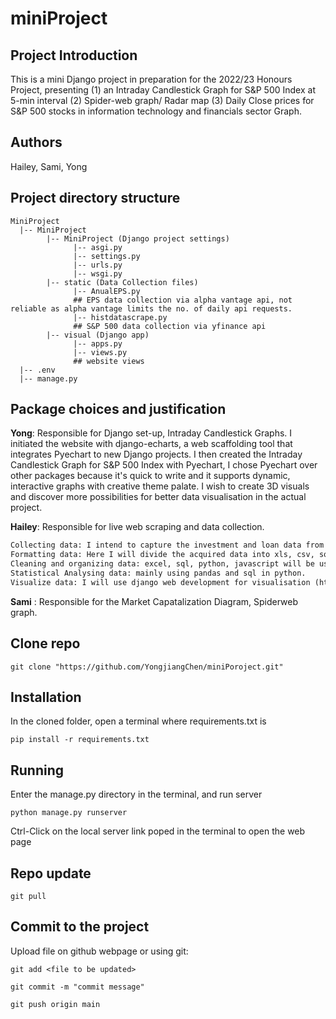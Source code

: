 # miniProject

## Project Introduction
This is a mini Django project in preparation for the 2022/23 Honours Project, presenting (1) an Intraday Candlestick Graph for S&P 500 Index at 5-min interval (2) Spider-web graph/ Radar map (3) Daily Close prices for S&P 500 stocks in information technology and financials sector Graph. 

## Authors

Hailey, Sami, Yong

## Project directory structure
```text
MiniProject
  |-- MiniProject
        |-- MiniProject (Django project settings)
              |-- asgi.py
              |-- settings.py
              |-- urls.py
              |-- wsgi.py
        |-- static (Data Collection files)
              |-- AnualEPS.py 
              ## EPS data collection via alpha vantage api, not reliable as alpha vantage limits the no. of daily api requests.
              |-- histdatascrape.py 
              ## S&P 500 data collection via yfinance api
        |-- visual (Django app)
              |-- apps.py
              |-- views.py 
              ## website views
  |-- .env
  |-- manage.py
```
## Package choices and justification


**Yong**:  Responsible for Django set-up, Intraday Candlestick Graphs.
I initiated the website with django-echarts, a web scaffolding tool that integrates Pyechart to new Django projects. I then created the Intraday Candlestick Graph for S&P 500 Index with Pyechart, I chose Pyechart over other packages because it's quick to write and it supports dynamic, interactive graphs with creative theme palate. I wish to create 3D visuals and discover more possibilities for better data visualisation in the actual project. 

**Hailey**: Responsible for live web scraping and data collection.
```txt
Collecting data: I intend to capture the investment and loan data from Yahoo Finance websites as a data source, basically every dimension and every format of data is available to facilitate the later operation. Yahoo has gone to a Reactjs front end which means if you analyze the request headers from the client to the backend you can get the actual JSON they use to populate the client side stores.
Formatting data: Here I will divide the acquired data into xls, csv, sql, and pandas DataFrame format data, and operate them separately to cope with various data source formats
Cleaning and organizing data: excel, sql, python, javascript will be used
Statistical Analysing data: mainly using pandas and sql in python.
Visualize data: I will use django web development for visualisation (html, css, javascript)
```

**Sami** : Responsible for the Market Capatalization Diagram, Spiderweb graph.

## Clone repo
```shell
git clone "https://github.com/YongjiangChen/miniPoroject.git"
```
## Installation
In the cloned folder, open a terminal where requirements.txt is

```shell
pip install -r requirements.txt
```

## Running
Enter the manage.py directory in the terminal, and run server

```shell
python manage.py runserver
```
Ctrl-Click on the local server link poped in the terminal to open the web page

## Repo update
```shell
git pull
```

## Commit to the project
Upload file on github webpage or using git:
```shell
git add <file to be updated>
```

```shell
git commit -m "commit message"
```

```shell
git push origin main
```
